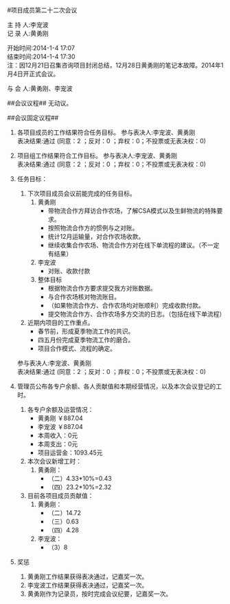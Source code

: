 #项目成员第二十二次会议

主 持 人:李宠波    
记 录 人:黄勇刚   

开始时间:2014-1-4 17:07  
结束时间:2014-1-4 17:30   
注：因12月21日召集咨询项目封闭总结，12月28日黄勇刚的笔记本故障。2014年1月4日开正式会议。

与 会 人:黄勇刚、李宠波  

##会议议程##
无动议。

##会议固定议程##
1. 各项目成员的工作结果符合任务目标。
	参与表决人:李宠波、黄勇刚  
	表决结果:通过 (同意：2 ；反对：0 ；弃权：0；不投票或无表决权：0)  
	 
2. 项目组工作结果符合工作目标。
	参与表决人:李宠波、黄勇刚  
	表决结果:通过 (同意：2 ；反对：0 ；弃权：0；不投票或无表决权：0)  

3. 任务目标：
	1. 下次项目成员会议前能完成的任务目标。
		1. 黄勇刚
			- 带物流合作方拜访合作农场，了解CSA模式以及生鲜物流的特殊要求。
			- 按照物流合作方的惯例与之对账。
			- 统计12月运输量，对合作农场收款。
			- 继续收集合作农场、物流合作方对在线下单流程的建议。（不一定有结果）
		2. 李宠波
			- 对账、收款付款  
		3. 整体目标
			- 根据物流合作方要求提交我方对账数据。
			- 与合作农场核对物流账目。
			- （如果物流合作方、合作农场均对账顺利）完成收款付款。
			- 提交物流合作方、合作农场多方交流的日志。（包括在线下单流程）
	2. 近期内项目的工作重点。
		- 春节前，形成夏季物流工作的共识。
		- 四五月份完成夏季物流工作的磨合。 
		- 项目合作模式、流程的确定。

	参与表决人:李宠波、黄勇刚  
	表决结果:通过 (同意：2 ；反对：0 ；弃权：0；不投票或无表决权：0)  

5. 管理员公布各专户余额、各人贡献值和本期经营情况，以及本次会议登记的工时。
	1. 各专户余额及运营情况：
		- 黄勇刚 ￥887.04
		- 李宠波 ￥887.04
		- 本周收入：0元
		- 本周支出：0元
		- 项目运营金：1093.45元
	2. 本次会议新增工时：
		1. 黄勇刚：
			- （二）4.33*10%=0.43
			- （四）23.2*10%=2.32
	3. 目前各项目成员贡献值：
		1. 黄勇刚：
			- （二）14.72
			- （三）0.63
			- （四）4.28
		2. 李宠波：
			- （3）8

6. 奖惩
	1. 黄勇刚工作结果获得表决通过，记嘉奖一次。
	2. 李宠波工作结果获得表决通过，记嘉奖一次。
	3. 黄勇刚作为记录员，按时完成会议纪要，记嘉奖一次。
 